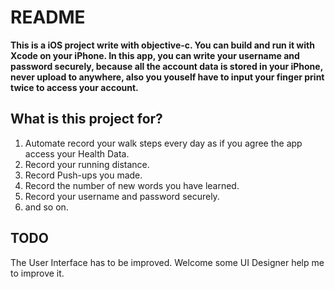 # README

**This is a iOS project write with objective-c. You can build and run it with Xcode on your iPhone. In this app, you can write your username and password securely, because all the account data is stored in your iPhone, never upload to anywhere, also you youself have to input your finger print twice to access your account.** 

## What is this project for?

1. Automate record your walk steps every day as if you agree the app access your Health Data.
2. Record your running distance.
3. Record Push-ups you made.
4. Record the number of new words you have learned.
5. Record your username and password securely.
6. and so on.

## TODO

The User Interface has to be improved. Welcome some UI Designer help me to improve it.